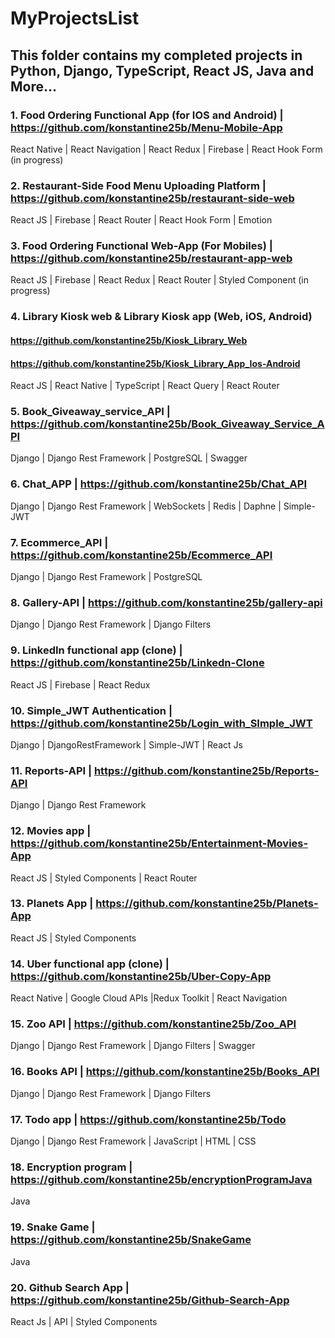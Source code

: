 # MyProjectsList

## This folder contains my completed projects in Python, Django, TypeScript, React JS, Java and More...

### 1.	Food Ordering Functional App (for IOS and Android) | https://github.com/konstantine25b/Menu-Mobile-App
React Native | React Navigation | React Redux | Firebase | React Hook Form (in progress)
### 2.	Restaurant-Side Food Menu Uploading Platform | https://github.com/konstantine25b/restaurant-side-web
React JS | Firebase | React Router | React Hook Form | Emotion
### 3.	Food Ordering Functional Web-App (For Mobiles) | https://github.com/konstantine25b/restaurant-app-web
React JS | Firebase | React Redux | React Router | Styled Component (in progress)
### 4.  Library Kiosk web & Library Kiosk app (Web, iOS, Android)
#### https://github.com/konstantine25b/Kiosk_Library_Web 
#### https://github.com/konstantine25b/Kiosk_Library_App_Ios-Android
React JS | React Native | TypeScript | React Query | React Router
### 5. Book_Giveaway_service_API | https://github.com/konstantine25b/Book_Giveaway_Service_API
Django | Django Rest Framework | PostgreSQL | Swagger
### 6. Chat_APP | https://github.com/konstantine25b/Chat_API
Django | Django Rest Framework | WebSockets | Redis | Daphne | Simple-JWT
### 7. Ecommerce_API | https://github.com/konstantine25b/Ecommerce_API
Django | Django Rest Framework | PostgreSQL 
### 8. Gallery-API | https://github.com/konstantine25b/gallery-api
Django | Django Rest Framework | Django Filters
### 9.	LinkedIn functional app (clone) |  https://github.com/konstantine25b/Linkedn-Clone
React JS | Firebase | React Redux
### 10. Simple_JWT Authentication | https://github.com/konstantine25b/Login_with_SImple_JWT
Django | DjangoRestFramework | Simple-JWT | React Js 
### 11. Reports-API | https://github.com/konstantine25b/Reports-API
Django | Django Rest Framework
### 12.	Movies app | https://github.com/konstantine25b/Entertainment-Movies-App
React JS | Styled Components | React Router 
### 13.	Planets App | https://github.com/konstantine25b/Planets-App
React JS | Styled Components
### 14.	Uber functional app (clone) | https://github.com/konstantine25b/Uber-Copy-App
React Native | Google Cloud APIs |Redux Toolkit | React Navigation
### 15. Zoo API | https://github.com/konstantine25b/Zoo_API
Django | Django Rest Framework | Django Filters | Swagger
### 16. Books API | https://github.com/konstantine25b/Books_API
Django | Django Rest Framework | Django Filters 
### 17. Todo app | https://github.com/konstantine25b/Todo
Django | Django Rest Framework | JavaScript | HTML | CSS
### 18.	Encryption program | https://github.com/konstantine25b/encryptionProgramJava
Java
### 19.	Snake Game | https://github.com/konstantine25b/SnakeGame
Java
### 20.	Github Search App | https://github.com/konstantine25b/Github-Search-App
React Js | API | Styled Components


